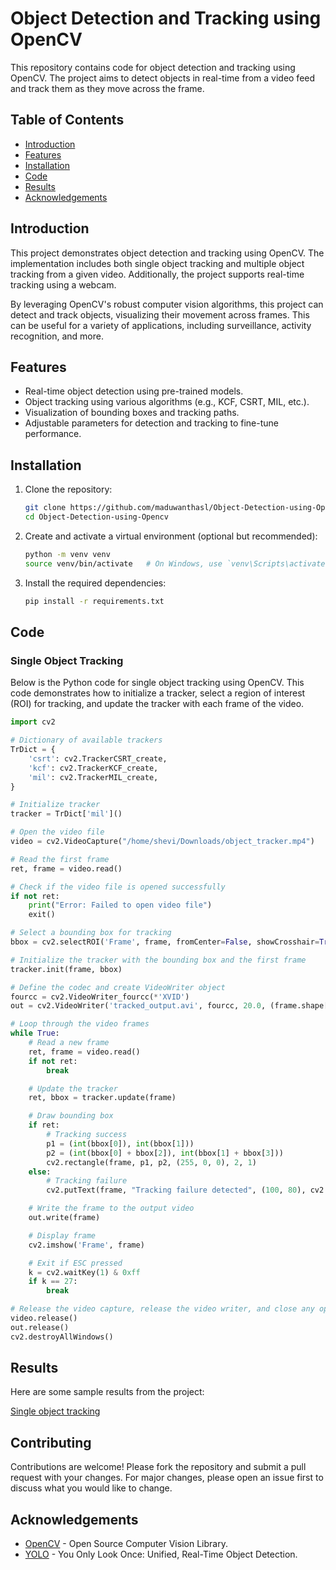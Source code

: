 # Object Detection and Tracking using OpenCV

This repository contains code for object detection and tracking using OpenCV. The project aims to detect objects in real-time from a video feed and track them as they move across the frame.

## Table of Contents
- [Introduction](#introduction)
- [Features](#features)
- [Installation](#installation)
- [Code](#code)
- [Results](#results)
- [Acknowledgements](#acknowledgements)

## Introduction

This project demonstrates object detection and tracking using OpenCV. The implementation includes both single object tracking and multiple object tracking from a given video. Additionally, the project supports real-time tracking using a webcam.

By leveraging OpenCV's robust computer vision algorithms, this project can detect and track objects, visualizing their movement across frames. This can be useful for a variety of applications, including surveillance, activity recognition, and more.

## Features

- Real-time object detection using pre-trained models.
- Object tracking using various algorithms (e.g., KCF, CSRT, MIL, etc.).
- Visualization of bounding boxes and tracking paths.
- Adjustable parameters for detection and tracking to fine-tune performance.

## Installation

1. Clone the repository:
    ```sh
    git clone https://github.com/maduwanthasl/Object-Detection-using-Opencv.git
    cd Object-Detection-using-Opencv
    ```

2. Create and activate a virtual environment (optional but recommended):
    ```sh
    python -m venv venv
    source venv/bin/activate   # On Windows, use `venv\Scripts\activate`
    ```

3. Install the required dependencies:
    ```sh
    pip install -r requirements.txt
    ```

    
## Code

### Single Object Tracking

Below is the Python code for single object tracking using OpenCV. This code demonstrates how to initialize a tracker, select a region of interest (ROI) for tracking, and update the tracker with each frame of the video.

```python
import cv2

# Dictionary of available trackers
TrDict = {
    'csrt': cv2.TrackerCSRT_create,
    'kcf': cv2.TrackerKCF_create,
    'mil': cv2.TrackerMIL_create,
}

# Initialize tracker
tracker = TrDict['mil']()

# Open the video file
video = cv2.VideoCapture("/home/shevi/Downloads/object_tracker.mp4")

# Read the first frame
ret, frame = video.read()

# Check if the video file is opened successfully
if not ret:
    print("Error: Failed to open video file")
    exit()

# Select a bounding box for tracking
bbox = cv2.selectROI('Frame', frame, fromCenter=False, showCrosshair=True)

# Initialize the tracker with the bounding box and the first frame
tracker.init(frame, bbox)

# Define the codec and create VideoWriter object
fourcc = cv2.VideoWriter_fourcc(*'XVID')
out = cv2.VideoWriter('tracked_output.avi', fourcc, 20.0, (frame.shape[1], frame.shape[0]))

# Loop through the video frames
while True:
    # Read a new frame
    ret, frame = video.read()
    if not ret:
        break

    # Update the tracker
    ret, bbox = tracker.update(frame)

    # Draw bounding box
    if ret:
        # Tracking success
        p1 = (int(bbox[0]), int(bbox[1]))
        p2 = (int(bbox[0] + bbox[2]), int(bbox[1] + bbox[3]))
        cv2.rectangle(frame, p1, p2, (255, 0, 0), 2, 1)
    else:
        # Tracking failure
        cv2.putText(frame, "Tracking failure detected", (100, 80), cv2.FONT_HERSHEY_SIMPLEX, 0.75, (0, 0, 255), 2)

    # Write the frame to the output video
    out.write(frame)

    # Display frame
    cv2.imshow('Frame', frame)

    # Exit if ESC pressed
    k = cv2.waitKey(1) & 0xff
    if k == 27:
        break

# Release the video capture, release the video writer, and close any open windows
video.release()
out.release()
cv2.destroyAllWindows()
```

## Results

Here are some sample results from the project:

[Single object tracking](https://github.com/maduwanthasl/Object-Detection-using-Opencv/assets/107339150/b070c5cc-45a3-44fa-a144-16b123cdc8e9)


## Contributing

Contributions are welcome! Please fork the repository and submit a pull request with your changes. For major changes, please open an issue first to discuss what you would like to change.


## Acknowledgements

- [OpenCV](https://opencv.org/) - Open Source Computer Vision Library.
- [YOLO](https://pjreddie.com/darknet/yolo/) - You Only Look Once: Unified, Real-Time Object Detection.
